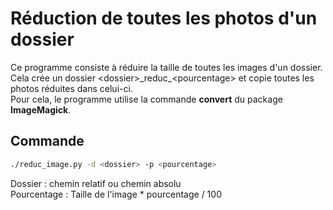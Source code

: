 # Réduction de toutes les photos d'un dossier

Ce programme consiste à réduire la taille de toutes les images d'un dossier.  
Cela crée un dossier \<dossier\>\_reduc\_\<pourcentage\> et copie toutes les photos réduites dans celui-ci.  
Pour cela, le programme utilise la commande **convert** du package **ImageMagick**.



## Commande
```sh
./reduc_image.py -d <dossier> -p <pourcentage>
```
Dossier : chemin relatif ou chemin absolu  
Pourcentage : Taille de l'image * pourcentage / 100

